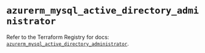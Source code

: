 # `azurerm_mysql_active_directory_administrator`

Refer to the Terraform Registry for docs: [`azurerm_mysql_active_directory_administrator`](https://registry.terraform.io/providers/hashicorp/azurerm/3.92.0/docs/resources/mysql_active_directory_administrator).
